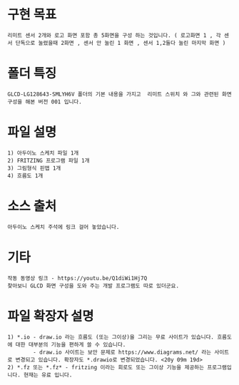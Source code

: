 #   구현 목표
    리미트 센서 2개와 로고 화면 포함 총 5화면을 구성 하는 것입니다. ( 로고화면 1 , 각 센서 단독으로 눌렸을때 2화면 , 센서 안 눌린 1 화면 , 센서 1,2둘다 눌린 마지막 화면 )

#   폴더 특징 
    GLCD-LG128643-SMLYH6V 폴더의 기본 내용을 가지고  리미트 스위치 와 그와 관련된 화면 구성을 해본 버전 001 입니다.

#   파일 설명
    1) 아두이노 스케치 파일 1개
    2) FRITZING 프로그램 파일 1개 
    3) 그림형식 핀맵 1개 
    4) 흐름도 1개

#   소스 출처
    아두이노 스케치 주석에 링크 걸어 놓았습니다.

#   기타
    작동 동영상 링크 - https://youtu.be/Q1diWi1Hj7Q
    찾아보니 GLCD 화면 구성을 도와 주는 개발 프로그램도 따로 있더군요.    

# 파일 확장자 설명 
    1) *.io - draw.io 라는 흐름도 (또는 그이상)을 그리는 무료 사이트가 있습니다. 흐름도 에 대한 대부분의 기능을 편하게 쓸 수 있습니다. 
            - draw.io 사이트는 보안 문제로 https://www.diagrams.net/ 라는 사이트로 변경되고 있습니다. 확장자도 *.drawio로 변경되었습니다. <20y 09m 19d>
    2) *.fz 또는 *.fz* - fritzing 이라는 회로도 또는 그이상 기능을 제공하는 프로그램입니다. 현재는 유료 입니다. 
    
